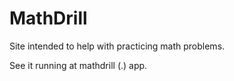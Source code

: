 # MathDrill

Site intended to help with practicing math problems.

See it running at mathdrill (.) app.
